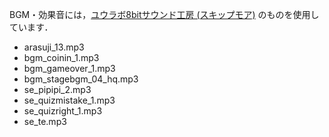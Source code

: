 BGM・効果音には，[ユウラボ8bitサウンド工房 (スキップモア)](http://www.skipmore.com/sound/) のものを使用しています．
- arasuji_13.mp3
- bgm_coinin_1.mp3
- bgm_gameover_1.mp3
- bgm_stagebgm_04_hq.mp3
- se_pipipi_2.mp3
- se_quizmistake_1.mp3
- se_quizright_1.mp3
- se_te.mp3

